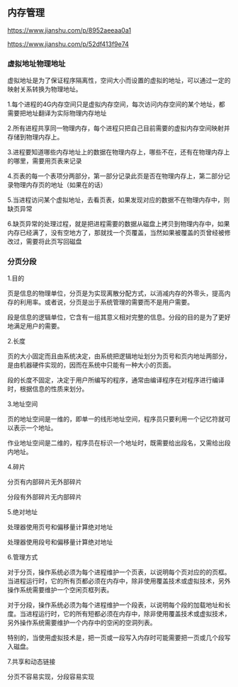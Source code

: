 ## 内存管理

https://www.jianshu.com/p/8952aeeaa0a1

https://www.jianshu.com/p/52df413f9e74

### 虚拟地址物理地址

虚拟地址是为了保证程序隔离性，空间大小而设置的虚拟的地址，可以通过一定的映射关系转换为物理地址。

1.每个进程的4G内存空间只是虚拟内存空间，每次访问内存空间的某个地址，都需要把地址翻译为实际物理内存地址

2.所有进程共享同一物理内存，每个进程只把自己目前需要的虚拟内存空间映射并存储到物理内存上。

3.进程要知道哪些内存地址上的数据在物理内存上，哪些不在，还有在物理内存上的哪里，需要用页表来记录

4.页表的每一个表项分两部分，第一部分记录此页是否在物理内存上，第二部分记录物理内存页的地址（如果在的话）

5.当进程访问某个虚拟地址，去看页表，如果发现对应的数据不在物理内存中，则缺页异常

6.缺页异常的处理过程，就是把进程需要的数据从磁盘上拷贝到物理内存中，如果内存已经满了，没有空地方了，那就找一个页覆盖，当然如果被覆盖的页曾经被修改过，需要将此页写回磁盘

### 分页分段

1.目的

页是信息的物理单位，分页是为实现离散分配方式，以消减内存的外零头，提高内存的利用率。或者说，分页是出于系统管理的需要而不是用户需要。

段是信息的逻辑单位，它含有一组其意义相对完整的信息。分段的目的是为了更好地满足用户的需要。

2.长度

页的大小固定而且由系统决定，由系统把逻辑地址划分为页号和页内地址两部分，是由机器硬件实现的，因而在系统中只能有一种大小的页面。

段的长度不固定，决定于用户所编写的程序，通常由编译程序在对程序进行编译时，根据信息的性质来划分。

3.地址空间

页的地址空间是一维的，即单一的线形地址空间，程序员只要利用一个记忆符就可以表示一个地址。

作业地址空间是二维的，程序员在标识一个地址时，既需要给出段名，又需给出段内地址。

4.碎片

分页有内部碎片无外部碎片

分段有外部碎片无内部碎片

5.绝对地址

处理器使用页号和偏移量计算绝对地址

处理器使用段号和偏移量计算绝对地址

6.管理方式

对于分页，操作系统必须为每个进程维护一个页表，以说明每个页对应的的页框。当进程运行时，它的所有页都必须在内存中，除非使用覆盖技术或虚拟技术，另外操作系统需要维护一个空闲页框列表。

对于分段，操作系统必须为每个进程维护一个段表，以说明每个段的加载地址和长度。当进程运行时，它的所有短都必须在内存中，除非使用覆盖技术或虚拟技术，另外操作系统需要维护一个内存中的空闲的空洞列表。

特别的，当使用虚拟技术是，把一页或一段写入内存时可能需要把一页或几个段写入磁盘。

7.共享和动态链接

分页不容易实现，分段容易实现
